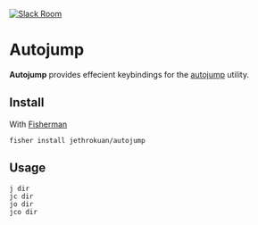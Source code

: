 [![Slack Room][slack-badge]][slack-link]

# Autojump

**Autojump** provides effecient keybindings for the [autojump](https://github.com/wting/autojump) utility.

## Install

With [Fisherman]

```
fisher install jethrokuan/autojump
```

## Usage

```fish
j dir
jc dir
jo dir
jco dir
```

[slack-link]: https://fisherman-wharf.herokuapp.com/
[slack-badge]: https://img.shields.io/badge/slack-join%20the%20chat-00B9FF.svg?style=flat-square
[Fisherman]: https://github.com/fisherman/fisherman
